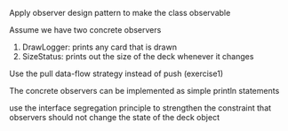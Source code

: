 Apply observer design pattern to make the class observable 

Assume we have two concrete observers

1. DrawLogger: prints any card that is drawn 
2. SizeStatus: prints out the size of the deck whenever it changes 

Use the pull data-flow strategy instead of push (exercise1)

The concrete observers can be implemented as simple println statements 

use the interface segregation principle to strengthen the constraint 
that observers should not change the state of the deck object